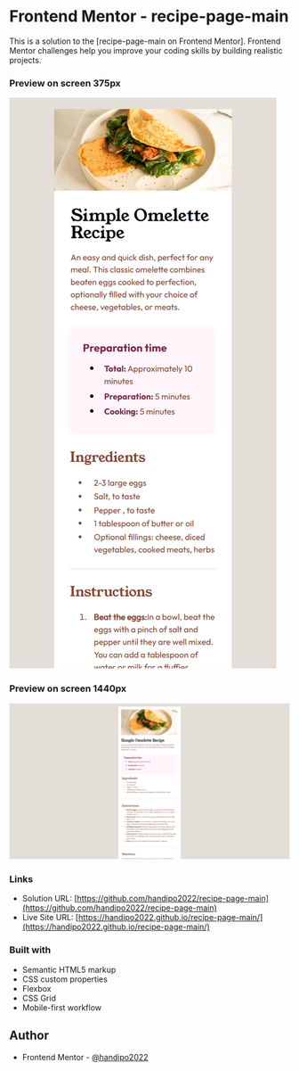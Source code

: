 # Frontend Mentor - recipe-page-main

This is a solution to the [recipe-page-main on Frontend Mentor]. Frontend Mentor challenges help you improve your coding skills by building realistic projects. 

### Preview on screen 375px
![preview_screen_375px](./preview375px.png)

### Preview on screen 1440px
![preview_screen_1440px](./preview1440px.png)


### Links

- Solution URL: [https://github.com/handipo2022/recipe-page-main](https://github.com/handipo2022/recipe-page-main)
- Live Site URL: [https://handipo2022.github.io/recipe-page-main/](https://handipo2022.github.io/recipe-page-main/)

### Built with

- Semantic HTML5 markup
- CSS custom properties
- Flexbox
- CSS Grid
- Mobile-first workflow


## Author

- Frontend Mentor - [@handipo2022](https://www.frontendmentor.io/profile/handipo2022)

